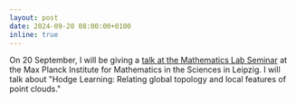 ```yaml
---
layout: post
date: 2024-09-20 08:00:00+0100
inline: true
---
```


On 20 September, I will be giving a [talk at the Mathematics Lab Seminar](https://www.mis.mpg.de/events/event/hodge-learning-relating-global-topology-and-local-features-of-point-clouds) at the Max Planck Institute for Mathematics in the Sciences in Leipzig. I will talk about "Hodge Learning: Relating global topology and local features of point clouds."
